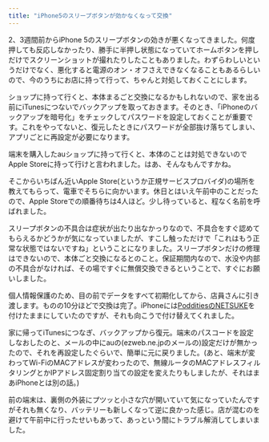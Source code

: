 ```yaml
---
title: "iPhone5のスリープボタンが効かなくなって交換"
---
```


2、3週間前からiPhone 5のスリープボタンの効きが悪くなってきました。何度押しても反応しなかったり、勝手に半押し状態になっていてホームボタンを押しだけでスクリーンショットが撮れたりしたこともありました。わずらわしいというだけでなく、悪化すると電源のオン・オフさえできなくなることもあるらしいので、今のうちにお店に持って行って、ちゃんと対処しておくことにします。

ショップに持って行くと、本体まるごと交換になるかもしれないので、家を出る前にiTunesにつないでバックアップを取っておきます。そのとき、「iPhoneのバックアップを暗号化」をチェックしてパスワードを設定しておくことが重要です。これをやってないと、復元したときにパスワードが全部抜け落ちてしまい、アプリごとに再設定が必要になります。

端末を購入したauショップに持って行くと、本体のことは対処できないのでApple Storeに持って行けと言われました。はあ、そんなもんですかね。

そこからいちばん近いApple Store(というか正規サービスプロバイダ)の場所を教えてもらって、電車でそちらに向かいます。休日とはいえ午前中のことだったので、Apple Storeでの順番待ちは4人ほど。少し待っていると、程なく名前を呼ばれました。

スリープボタンの不具合は症状が出たり出なかっりなので、不具合をすぐ認めてもらえるかどうかが気になっていましたが、すこし触っただけで「これはもう正常な状態ではないですね」ということになりました。スリープボタンだけの修理はできないので、本体ごと交換になるとのこと。保証期間内なので、水没や内部の不具合がなければ、その場ですぐに無償交換できるということで、すぐにお願いしました。

個人情報保護のため、目の前でデータをすべて初期化してから、店員さんに引き渡します。ものの10分ほどで交換は完了。iPhoneには[PodditiesのNETSUKE](http://www.poddities.com/iphone5-strap-netsuke.html)を付けたままにしていたのですが、それも向こうで付け替えてくれました。

家に帰ってiTunesにつなぎ、バックアップから復元。端末のパスコードを設定しなおしたのと、メールの中にauの(ezweb.ne.jpのメールの)設定だけが無かったので、それを再設定したぐらいで、簡単に元に戻りました。(あと、端末が変わってWi-FiのMACアドレスが変わったので、無線ルータのMACアドレスフィルタリングとかIPアドレス固定割り当ての設定を変えたりもしましたが、それはまあiPhoneとは別の話。)

前の端末は、裏側の外装にプツッと小さな穴が開いていて気になっていたんですがそれも無くなり、バッテリーも新しくなって逆に良かった感じ。店が混むのを避けて午前中に行ったせいもあって、あっという間にトラブル解消してしまいました。
